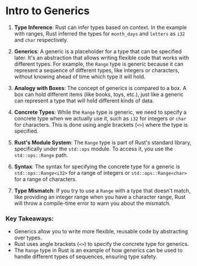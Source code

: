 # Intro to Generics


1. **Type Inference**: Rust can infer types based on context. In the example with ranges, Rust inferred the types for `month_days` and `letters` as `i32` and `char` respectively.

2. **Generics**: A generic is a placeholder for a type that can be specified later. It's an abstraction that allows writing flexible code that works with different types. For example, the `Range` type is generic because it can represent a sequence of different types, like integers or characters, without knowing ahead of time which type it will hold.

3. **Analogy with Boxes**: The concept of generics is compared to a box. A box can hold different items (like books, toys, etc.), just like a generic can represent a type that will hold different kinds of data.

4. **Concrete Types**: While the `Range` type is generic, we need to specify a concrete type when we actually use it, such as `i32` for integers or `char` for characters. This is done using angle brackets (`<>`) where the type is specified.

5. **Rust's Module System**: The `Range` type is part of Rust's standard library, specifically under the `std::ops` module. To access it, you use the `std::ops::Range` path.

6. **Syntax**: The syntax for specifying the concrete type for a generic is `std::ops::Range<i32>` for a range of integers or `std::ops::Range<char>` for a range of characters.

7. **Type Mismatch**: If you try to use a `Range` with a type that doesn't match, like providing an integer range when you have a character range, Rust will throw a compile-time error to warn you about the mismatch.

### Key Takeaways:
- Generics allow you to write more flexible, reusable code by abstracting over types.
- Rust uses angle brackets (`<>`) to specify the concrete type for generics.
- The `Range` type in Rust is an example of how generics can be used to handle different types of sequences, ensuring type safety.

